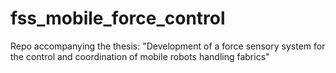 # fss_mobile_force_control
Repo accompanying the thesis: "Development of a force sensory system for the control and coordination of mobile robots handling fabrics"
